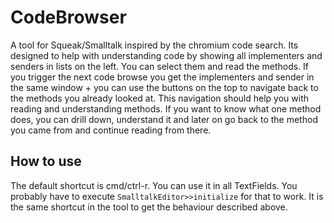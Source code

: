 # CodeBrowser

A tool for Squeak/Smalltalk inspired by the chromium code search. Its designed to help with understanding code by showing all implementers and
senders in lists on the left. You can select them and read the methods. If you trigger the next code browse you get the implementers and sender in 
the same window + you can use the buttons on the top to navigate back to the methods you already looked at. This navigation should help you with 
reading and understanding methods. If you want to know what one method does, you can drill down, understand it and later on go back to the method 
you came from and continue reading from there.


## How to use
The default shortcut is cmd/ctrl-r. You can use it in all TextFields. You probably have to execute `SmalltalkEditor>>initialize` for that to work. 
It is the same shortcut in the tool to get the behaviour described above.
